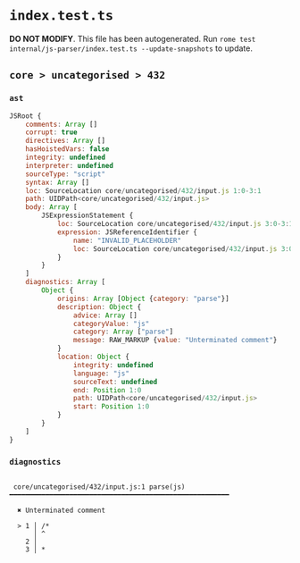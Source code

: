 # `index.test.ts`

**DO NOT MODIFY**. This file has been autogenerated. Run `rome test internal/js-parser/index.test.ts --update-snapshots` to update.

## `core > uncategorised > 432`

### `ast`

```javascript
JSRoot {
	comments: Array []
	corrupt: true
	directives: Array []
	hasHoistedVars: false
	integrity: undefined
	interpreter: undefined
	sourceType: "script"
	syntax: Array []
	loc: SourceLocation core/uncategorised/432/input.js 1:0-3:1
	path: UIDPath<core/uncategorised/432/input.js>
	body: Array [
		JSExpressionStatement {
			loc: SourceLocation core/uncategorised/432/input.js 3:0-3:1
			expression: JSReferenceIdentifier {
				name: "INVALID_PLACEHOLDER"
				loc: SourceLocation core/uncategorised/432/input.js 3:0-3:1
			}
		}
	]
	diagnostics: Array [
		Object {
			origins: Array [Object {category: "parse"}]
			description: Object {
				advice: Array []
				categoryValue: "js"
				category: Array ["parse"]
				message: RAW_MARKUP {value: "Unterminated comment"}
			}
			location: Object {
				integrity: undefined
				language: "js"
				sourceText: undefined
				end: Position 1:0
				path: UIDPath<core/uncategorised/432/input.js>
				start: Position 1:0
			}
		}
	]
}
```

### `diagnostics`

```

 core/uncategorised/432/input.js:1 parse(js) ━━━━━━━━━━━━━━━━━━━━━━━━━━━━━━━━━━━━━━━━━━━━━━━━━━━━━━━

  ✖ Unterminated comment

  > 1 │ /*
      │ ^
    2 │
    3 │ *


```
